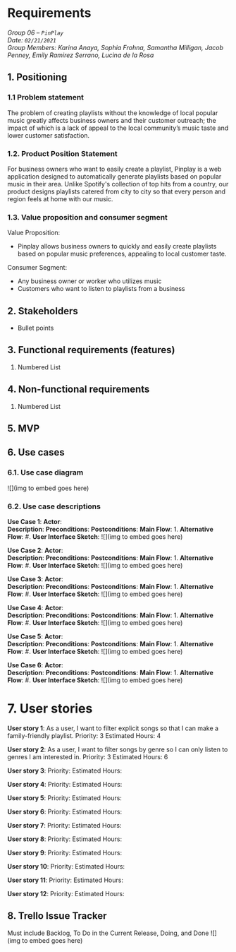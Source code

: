 
# Requirements

*Group 06 – `PinPlay`\
Date: `02/21/2021`\
Group Members: Karina Anaya, Sophia Frohna, Samantha Milligan, Jacob Penney, Emily Ramirez Serrano, Lucina de la Rosa*

## 1. Positioning
### 1.1 Problem statement

The problem of creating playlists without the knowledge of local popular music greatly affects business owners and their customer outreach; the impact of which is a lack of appeal to the local community’s music taste and lower customer satisfaction.

### 1.2. Product Position Statement

For business owners who want to easily create a playlist, Pinplay is a web application designed to automatically generate playlists based on popular music in their area. Unlike Spotify's collection of top hits from a country, our product designs playlists catered from city to city so that every person and region feels at home with our music.

### 1.3. Value proposition and consumer segment

Value Proposition:
* Pinplay allows business owners to quickly and easily create playlists based on popular music preferences, appealing to local customer taste.

Consumer Segment:
- Any business owner or worker who utilizes music
- Customers who want to listen to playlists from a business


## 2. Stakeholders

- Bullet points

## 3. Functional requirements (features)

1. Numbered List

## 4. Non-functional requirements

1. Numbered List


## 5. MVP



## 6. Use cases
### 6.1. Use case diagram
![](img to embed goes here)


### 6.2. Use case descriptions

**Use Case 1**:
**Actor**:  
**Description**: 
**Preconditions**: 
**Postconditions**: 
**Main Flow**:
1.
**Alternative Flow**:
#.
**User Interface Sketch**:
![](img to embed goes here)

**Use Case 2**:
**Actor**:  
**Description**: 
**Preconditions**: 
**Postconditions**: 
**Main Flow**:
1.
**Alternative Flow**:
#.
**User Interface Sketch**:
![](img to embed goes here)

**Use Case 3**:
**Actor**:  
**Description**: 
**Preconditions**: 
**Postconditions**: 
**Main Flow**:
1.
**Alternative Flow**:
#.
**User Interface Sketch**:
![](img to embed goes here)

**Use Case 4**:
**Actor**:  
**Description**: 
**Preconditions**: 
**Postconditions**: 
**Main Flow**:
1.
**Alternative Flow**:
#.
**User Interface Sketch**:
![](img to embed goes here)

**Use Case 5**:
**Actor**:  
**Description**: 
**Preconditions**: 
**Postconditions**: 
**Main Flow**:
1.
**Alternative Flow**:
#.
**User Interface Sketch**:
![](img to embed goes here)

**Use Case 6**:
**Actor**:  
**Description**: 
**Preconditions**: 
**Postconditions**: 
**Main Flow**:
1.
**Alternative Flow**:
#.
**User Interface Sketch**:
![](img to embed goes here)


# 7. User stories

**User story 1**: As a user, I want to filter explicit songs so that I can make a family-friendly playlist.
Priority: 3
Estimated Hours: 4

**User story 2**: As a user, I want to filter songs by genre so I can only listen to genres I am interested in.
Priority: 3
Estimated Hours: 6

**User story 3**: 
Priority: 
Estimated Hours:

**User story 4**: 
Priority: 
Estimated Hours:

**User story 5**: 
Priority: 
Estimated Hours:

**User story 6**: 
Priority: 
Estimated Hours:

**User story 7**: 
Priority: 
Estimated Hours:

**User story 8**: 
Priority: 
Estimated Hours:

**User story 9**: 
Priority: 
Estimated Hours:

**User story 10**: 
Priority: 
Estimated Hours:

**User story 11**: 
Priority: 
Estimated Hours:

**User story 12**: 
Priority: 
Estimated Hours:

## 8. Trello Issue Tracker
Must include Backlog, To Do in the Current Release, Doing, and Done
![](img to embed goes here)